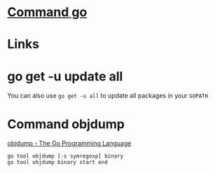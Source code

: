 # [Command go](https://golang.org/cmd/go/)

# Links

# go get -u update all

You can also use `go get -u all` to update all packages in your `GOPATH`

# Command objdump 

[objdump - The Go Programming Language](https://golang.org/cmd/objdump/)


```
go tool objdump [-s symregexp] binary
go tool objdump binary start end
```


